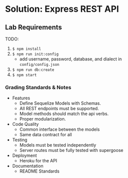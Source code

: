 # Solution: Express REST API

## Lab Requirements

TODO:

1. `$ npm install`
1. `$ npm run init:config`
   - add username, password, database, and dialect in `config/config.json`
1. `$ npm run db:create`
1. `$ npm start`

### Grading Standards & Notes

- Features
  - Define Sequelize Models with Schemas.
  - All REST endpoints must be supported.
  - Model methods should match the api verbs.
  - Proper modularization.
- Code Quality
  - Common interface between the models
  - Same data contract for all
- Testing
  - Models must be tested independently
  - Server routes must be fully tested with supergoose
- Deployment
  - Heroku for the API
- Documentation
  - README Standards
